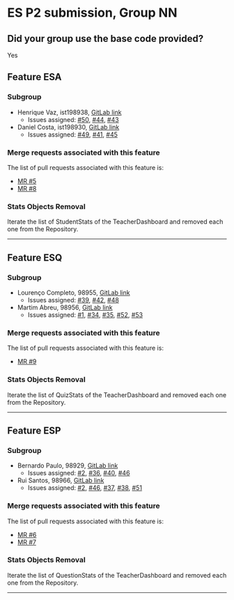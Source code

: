 # ES P2 submission, Group NN

## Did your group use the base code provided?

Yes


## Feature ESA

### Subgroup
- Henrique Vaz, ist198938, [GitLab link](https://gitlab.rnl.tecnico.ulisboa.pt/ist198938)
  + Issues assigned: [#50](https://gitlab.rnl.tecnico.ulisboa.pt/es/es23-42/-/issues/50), [#44](https://gitlab.rnl.tecnico.ulisboa.pt/es/es23-42/-/issues/44), [#43](https://gitlab.rnl.tecnico.ulisboa.pt/es/es23-42/-/issues/43)
- Daniel Costa, ist198930, [GitLab link](https://gitlab.rnl.tecnico.ulisboa.pt/ist198930)
  + Issues assigned: [#49](https://gitlab.rnl.tecnico.ulisboa.pt/es/es23-42/-/issues/49), [#41](https://gitlab.rnl.tecnico.ulisboa.pt/es/es23-42/-/issues/41), [#45](https://gitlab.rnl.tecnico.ulisboa.pt/es/es23-42/-/issues/45)


### Merge requests associated with this feature

The list of pull requests associated with this feature is:

- [MR #5](https://gitlab.rnl.tecnico.ulisboa.pt/es/es23-42/-/merge_requests/5)
- [MR #8](https://gitlab.rnl.tecnico.ulisboa.pt/es/es23-42/-/merge_requests/8)

### Stats Objects Removal

Iterate the list of StudentStats of the TeacherDashboard and removed each one from the Repository.

---

## Feature ESQ

### Subgroup
- Lourenço Completo, 98955, [GitLab link](https://gitlab.rnl.tecnico.ulisboa.pt/ist198955)
  + Issues assigned: [#39](https://gitlab.rnl.tecnico.ulisboa.pt/es/es23-42/-/issues/39), [#42](https://gitlab.rnl.tecnico.ulisboa.pt/es/es23-42/-/issues/42), [#48](https://gitlab.rnl.tecnico.ulisboa.pt/es/es23-42/-/issues/48)
- Martim Abreu, 98956, [GitLab link](https://gitlab.rnl.tecnico.ulisboa.pt/ist198956)
  + Issues assigned: [#1](https://gitlab.rnl.tecnico.ulisboa.pt/es/es23-42/-/issues/1), [#34](https://gitlab.rnl.tecnico.ulisboa.pt/es/es23-42/-/issues/34), [#35](https://gitlab.rnl.tecnico.ulisboa.pt/es/es23-42/-/issues/35), [#52](https://gitlab.rnl.tecnico.ulisboa.pt/es/es23-42/-/issues/52), [#53](https://gitlab.rnl.tecnico.ulisboa.pt/es/es23-42/-/issues/53)

### Merge requests associated with this feature

The list of pull requests associated with this feature is:

- [MR #9](https://gitlab.rnl.tecnico.ulisboa.pt/es/es23-42/-/merge_requests/9)


### Stats Objects Removal

Iterate the list of QuizStats of the TeacherDashboard and removed each one from the Repository.

---

## Feature ESP

### Subgroup
- Bernardo Paulo, 98929, [GitLab link](https://gitlab.rnl.tecnico.ulisboa.pt/ist198929)
  + Issues assigned: [#2](https://gitlab.rnl.tecnico.ulisboa.pt/es/es23-42/-/issues/2), [#36](https://gitlab.rnl.tecnico.ulisboa.pt/es/es23-42/-/issues/36), [#40](https://gitlab.rnl.tecnico.ulisboa.pt/es/es23-42/-/issues/40), [#46](https://gitlab.rnl.tecnico.ulisboa.pt/es/es23-42/-/issues/46)
- Rui Santos, 98966, [GitLab link](https://gitlab.rnl.tecnico.ulisboa.pt/ist198966)
  + Issues assigned: [#2](https://gitlab.rnl.tecnico.ulisboa.pt/es/es23-42/-/issues/2), [#46](https://gitlab.rnl.tecnico.ulisboa.pt/es/es23-42/-/issues/46), [#37](https://gitlab.rnl.tecnico.ulisboa.pt/es/es23-42/-/issues/37), [#38](https://gitlab.rnl.tecnico.ulisboa.pt/es/es23-42/-/issues/38), [#51](https://gitlab.rnl.tecnico.ulisboa.pt/es/es23-42/-/issues/51)

### Merge requests associated with this feature

The list of pull requests associated with this feature is:

- [MR #6](https://gitlab.rnl.tecnico.ulisboa.pt/es/es23-42/-/merge_requests/6)
- [MR #7](https://gitlab.rnl.tecnico.ulisboa.pt/es/es23-42/-/merge_requests/7)


### Stats Objects Removal

Iterate the list of QuestionStats of the TeacherDashboard and removed each one from the Repository.

---
